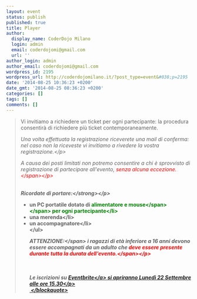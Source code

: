 ```yaml
---
layout: event
status: publish
published: true
title: Player
author:
  display_name: CoderDojo Milano
  login: admin
  email: coderdojomi@gmail.com
  url: ''
author_login: admin
author_email: coderdojomi@gmail.com
wordpress_id: 2195
wordpress_url: http://coderdojomilano.it/?post_type=event&#038;p=2195
date: '2014-08-25 10:36:23 +0200'
date_gmt: '2014-08-25 08:36:23 +0200'
categories: []
tags: []
comments: []
---
```

<blockquote>Vi invitiamo a richiedere&nbsp;un ticket per ogni partecipante: la procedura consentir&agrave; di richiedere pi&ugrave; ticket contemporaneamente.</p>
<p style="font-style: italic;">Una volta effettuata la registrazione riceverete una mail di conferma: nel caso non la riceveste vi invitiamo a rivedere la vostra registrazione.<&#47;p></p>
<p style="font-style: italic;">A causa dei posti limitati non potremo consentire a chi &egrave; sprovvisto di registrazione di partecipare all'evento,&nbsp;<span style="color: #ff0000;">senza alcuna eccezione.<&#47;span><&#47;p><br />
&nbsp;</p>
<p style="font-style: italic;"><strong>Ricordate di portare:<&#47;strong><&#47;p></p>
<ul>
<li>un PC portatile dotato di&nbsp;<span style="font-weight: bold;"><span style="color: #008000;">alimentatore e mouse<&#47;span><&#47;span>&nbsp;per ogni partecipante<&#47;li>
<li>una merenda<&#47;li>
<li>un accompagnatore<&#47;li><br />
<&#47;ul></p>
<p style="font-style: italic;"><span style="font-weight: bold;">ATTENZIONE:<&#47;span>&nbsp;i ragazzi di et&agrave; inferiore a 16 anni devono essere accompagnati da un adulto che<span style="color: #ff0000;">&nbsp;deve essere presente durante tutta la durata dell'evento.<&#47;span><&#47;p><br />
&nbsp;<br />
&nbsp;</p>
<p style="font-style: italic;">Le iscrizioni su <a href="https:&#47;&#47;www.eventbrite.it&#47;e&#47;biglietti-player-by-coderdojo-milano-tag-27-settembre-2014-13206546135" target="_blank">Eventbrite<&#47;a>&nbsp;si apriranno Luned&igrave; 22 Settembre alle ore 15.30<&#47;p><br />
&nbsp;<&#47;blockquote></p>
